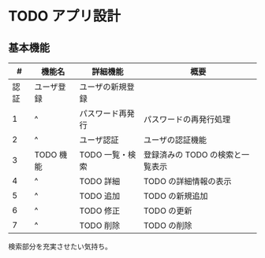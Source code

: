 # TODO アプリ設計

## 基本機能

| #    | 機能名     | 詳細機能         | 概要                             |
| ---- | ---------- | ---------------- | -------------------------------- |
| 認証 | ユーザ登録 | ユーザの新規登録 |
| 1    | ^          | パスワード再発行 | パスワードの再発行処理           |
| 2    | ^          | ユーザ認証       | ユーザの認証機能                 |
| 3    | TODO 機能  | TODO 一覧・検索  | 登録済みの TODO の検索と一覧表示 |
| 4    | ^          | TODO 詳細        | TODO の詳細情報の表示            |
| 5    | ^          | TODO 追加        | TODO の新規追加                  |
| 6    | ^          | TODO 修正        | TODO の更新                      |
| 7    | ^          | TODO 削除        | TODO の削除                      |

検索部分を充実させたい気持ち。